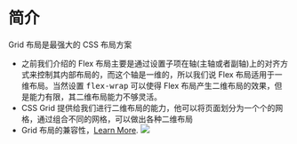 # 简介

Grid 布局是最强大的 CSS 布局方案

- 之前我们介绍的 Flex 布局主要是通过设置子项在轴(主轴或者副轴)上的对齐方式来控制其内部布局的，而这个轴是一维的，所以我们说 Flex 布局适用于一维布局。当然设置 <kbd>flex-wrap</kbd> 可以使得 Flex 布局产生二维布局的效果，但是能力有限，其二维布局能力不够灵活。
- CSS Grid 提供给我们进行二维布局的能力，他可以将页面划分为一个个的网格，通过组合不同的网格，可以做出各种二维布局
- Grid 布局的兼容性，[Learn More](https://caniuse.com/?search=grid).
  <img src="https://cdn.jsdelivr.net/gh/LastKnightCoder/ImgHosting3@master/caniuse-grid.7fy52aimvf40.png">